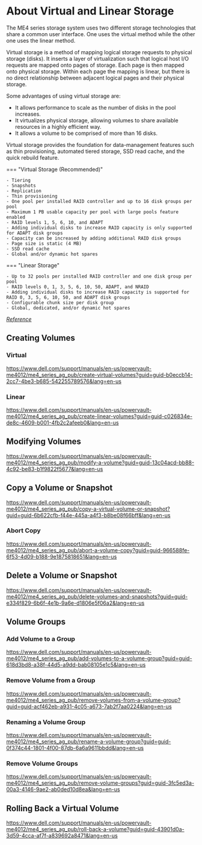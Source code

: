 # About Virtual and Linear Storage

The ME4 series storage system uses two different storage technologies that share a common user interface. One uses the virtual method while the other one uses the linear method.

Virtual storage is a method of mapping logical storage requests to physical storage (disks). It inserts a layer of virtualization such that logical host I/O requests are mapped onto pages of storage. Each page is then mapped onto physical storage. Within each page the mapping is linear, but there is no direct relationship between adjacent logical pages and their physical storage.

Some advantages of using virtual storage are:

- It allows performance to scale as the number of disks in the pool increases.
- It virtualizes physical storage, allowing volumes to share available resources in a highly efficient way.
- It allows a volume to be comprised of more than 16 disks.

Virtual storage provides the foundation for data-management features such as thin provisioning, automated tiered storage, SSD read cache, and the quick rebuild feature.

=== "Virtual Storage (Recommended)"

    - Tiering
    - Snapshots
    - Replication
    - Thin provisioning
    - One pool per installed RAID controller and up to 16 disk groups per pool
    - Maximum 1 PB usable capacity per pool with large pools feature enabled
    - RAID levels 1, 5, 6, 10, and ADAPT
    - Adding individual disks to increase RAID capacity is only supported for ADAPT disk groups
    - Capacity can be increased by adding additional RAID disk groups
    - Page size is static (4 MB)
    - SSD read cache
    - Global and/or dynamic hot spares

=== "Linear Storage"

    - Up to 32 pools per installed RAID controller and one disk group per pool
    - RAID levels 0, 1, 3, 5, 6, 10, 50, ADAPT, and NRAID
    - Adding individual disks to increase RAID capacity is supported for RAID 0, 3, 5, 6, 10, 50, and ADAPT disk groups
    - Configurable chunk size per disk group
    - Global, dedicated, and/or dynamic hot spares

[*Reference*](https://www.dell.com/support/manuals/en-us/powervault-me4012/me4_series_ag_pub/about-virtual-and-linear-storage?guid=guid-5bbe5bbb-bf63-484b-87d4-94d20cf6b5aa&lang=en-us)

## Creating Volumes

### Virtual

<https://www.dell.com/support/manuals/en-us/powervault-me4012/me4_series_ag_pub/create-virtual-volumes?guid=guid-b0eccb14-2cc7-4be3-b685-542255789576&lang=en-us>

### Linear

<https://www.dell.com/support/manuals/en-us/powervault-me4012/me4_series_ag_pub/create-linear-volumes?guid=guid-c026834e-de8c-4609-b001-4fb2c2afeeb0&lang=en-us>

## Modifying Volumes

<https://www.dell.com/support/manuals/en-us/powervault-me4012/me4_series_ag_pub/modify-a-volume?guid=guid-13c04acd-bb88-4c92-be83-b1f9822f5677&lang=en-us>

## Copy a Volume or Snapshot

<https://www.dell.com/support/manuals/en-us/powervault-me4012/me4_series_ag_pub/copy-a-virtual-volume-or-snapshot?guid=guid-6b622cfb-f44e-445a-a4f3-b8be08f66bff&lang=en-us>

### Abort Copy

<https://www.dell.com/support/manuals/en-us/powervault-me4012/me4_series_ag_pub/abort-a-volume-copy?guid=guid-966588fe-6f53-4d09-b188-9e1875818651&lang=en-us>

## Delete a Volume or Snapshot

<https://www.dell.com/support/manuals/en-us/powervault-me4012/me4_series_ag_pub/delete-volumes-and-snapshots?guid=guid-e334f829-6b6f-4e1b-9a6e-d1806e5f06a2&lang=en-us>

## Volume Groups

### Add Volume to a Group

<https://www.dell.com/support/manuals/en-us/powervault-me4012/me4_series_ag_pub/add-volumes-to-a-volume-group?guid=guid-618d3bd8-a38f-44d5-a9dd-bab08105e1c5&lang=en-us>

### Remove Volume from a Group

<https://www.dell.com/support/manuals/en-us/powervault-me4012/me4_series_ag_pub/remove-volumes-from-a-volume-group?guid=guid-acf462eb-a931-4c05-a673-7ab2f7aa0224&lang=en-us>

### Renaming a Volume Group

<https://www.dell.com/support/manuals/en-us/powervault-me4012/me4_series_ag_pub/rename-a-volume-group?guid=guid-0f374c44-1801-4f00-87db-6a6a9611bbdd&lang=en-us>

### Remove Volume Groups

<https://www.dell.com/support/manuals/en-us/powervault-me4012/me4_series_ag_pub/remove-volume-groups?guid=guid-3fc5ed3a-00a3-4146-9ae2-ab0ded10d8ea&lang=en-us>

## Rolling Back a Virtual Volume

<https://www.dell.com/support/manuals/en-us/powervault-me4012/me4_series_ag_pub/roll-back-a-volume?guid=guid-43901d0a-3d59-4cca-af7f-a839692a8471&lang=en-us>
